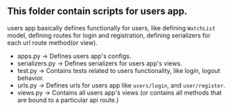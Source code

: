 ## This folder contain scripts for users app.

users app basically defines functionally for users, like defining `WatchList` model, defining routes for login and registration, defining serializers for each url route method(or view).

 - apps.py -> Defines users app's configs.
 - serializers.py -> Defines serializers for users app's views.
 - test.py -> Contains tests related to users functionality, like login, logout behavior.
 - urls.py -> Defines urls for users app like `users/login`, and `user/register`.
 - views.py -> Contains all users app's views (or contains all methods that are bound to a particular api route.)
